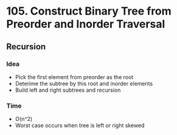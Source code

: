 # 105. Construct Binary Tree from Preorder and Inorder Traversal
## Recursion
### Idea
* Pick the first element from preorder as the root
* Deterime the subtree by this root and inorder elements
* Build left and right subtrees and recursion

### Time
* O(n^2)
* Worst case occurs when tree is left or right skewed